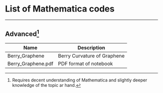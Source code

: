 # List of Mathematica codes 
---

## Advanced[^1]

| Name               | Description                 |
| ------------------ | --------------------------- |
| Berry_Graphene     | Berry Curvature of Graphene |
| Berry_Graphene.pdf | PDF format of notebook                            |

[^1]: Requires decent understanding of Mathematica and slightly deeper knowledge of the topic ar hand. 


